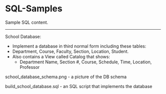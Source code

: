 # SQL-Samples
Sample SQL content.

-------------------------------------------------------------------------------

School Database:
- Implement a database in third normal form including these tables:
- Department, Course, Faculty, Section, Location, Student.
- Also contains a View called Catalog that shows:
    - Department Name, Section #, Course, Schedule, Time, Location, Professor
    
school_database_schema.png - a picture of the DB schema

build_school_database.sql - an SQL script that implements the database

